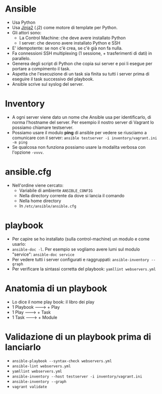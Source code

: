 # Ansible
* Usa Python
* Usa [Jinja2](http://oreil.ly/LAXa7) (.j2) come motore di template per Python.
* Gli attori sono:
  * La Control Machine: che deve avere installato Python
  * I server: che devono avere installato Python e SSH
* E' idempotente: se non c'è crea, se c'è già non fa nulla.
* Fa connessioni SSH multiplexing (1 sessione, + trasferimenti di dati) in parallelo.
* Generea degli script di Python che copia sui server e poi li esegue per portare a compimento il task.
* Aspetta che l'esecuzione di un task sia finita su tutti i server prima di eseguire il task successivo del playbook.
* Ansible scrive sul syslog del server. 

# Inventory
* A ogni server viene dato un nome che Ansible usa per identificarlo, di norma l'hostname del server. Per esempio il 
  nostro server di Vagrant lo possiamo chiamare testserver.
* Possiamo usare il modulo __ping__ di ansible per vedere se riusciamo a comunicare con il server: `ansible testserver -i inventory/vagrant.ini -m ping`
* Se qualcosa non funziona possiamo usare la modalita verbosa con l'opzione `-vvvv`.

# ansible.cfg
* Nell'ordine viene cercato:
  * Variabile di ambiente `ANSIBLE_CONFIG`
  * Nella directory corrente da dove si lancia il comando
  * Nella home directory
  * In `/etc/ansible/ansible.cfg`

# playbook
* Per capire se ho installato (sulla control-machine) un modulo e come usarlo: 
 * `ansible-doc -l`. Per esempio se vogliamo avere lumi sul modulo "service":  `ansible-doc service`
* Per vedere tutti i server configurati e raggruppati: `ansible-inventory --graph`
* Per verificare la sintassi corretta del playbook: `yamllint webservers.yml` 

# Anatomia di un playbook
* Lo dice il nome play book: il libro dei play
* 1 Playbook ---> + Play
* 1 Play ---> + Task
* 1 Task ---> + Module

# Validazione di un playbook prima di lanciarlo 
* `ansible-playbook --syntax-check webservers.yml`
* `ansible-lint webservers.yml`
* `yamllint webservers.yml`
* `ansible-inventory --host testserver -i inventory/vagrant.ini`
* `ansible-inventory --graph`
* `vagrant validate`
